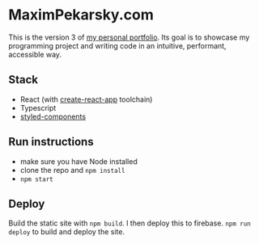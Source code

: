 # MaximPekarsky.com

This is the version 3 of [my personal portfolio](www.https://maximpekarsky.com). Its goal is to showcase my programming project and writing code in an intuitive, performant, accessible way.

## Stack

- React (with [create-react-app](https://create-react-app.dev/) toolchain)
- Typescript
- [styled-components](https://styled-components.com/)

## Run instructions

- make sure you have Node installed
- clone the repo and `npm install`
- `npm start`

## Deploy

Build the static site with `npm build`.
I then deploy this to firebase.
`npm run deploy` to build and deploy the site.
